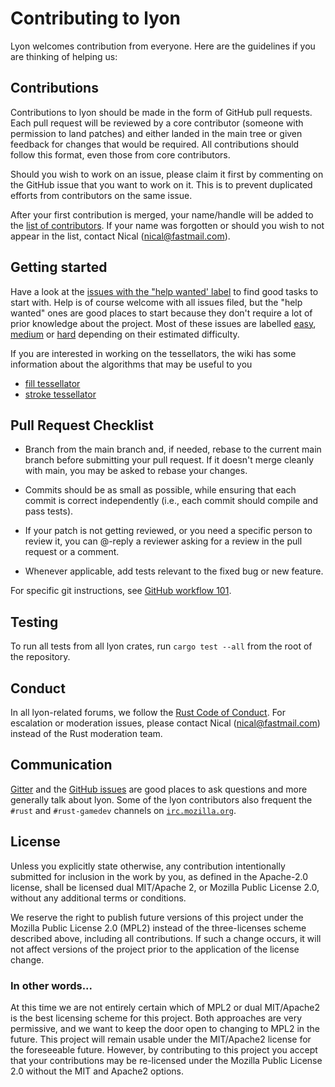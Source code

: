 # Contributing to lyon

Lyon welcomes contribution from everyone. Here are the guidelines if you are
thinking of helping us:

## Contributions

Contributions to lyon should be made in the form of GitHub pull requests.
Each pull request will be reviewed by a core contributor (someone with
permission to land patches) and either landed in the main tree or
given feedback for changes that would be required.
All contributions should follow this format, even those from core contributors.

Should you wish to work on an issue, please claim it first by commenting on
the GitHub issue that you want to work on it. This is to prevent duplicated
efforts from contributors on the same issue.

After your first contribution is merged, your name/handle will be added to the [list
of contributors](https://github.com/nical/lyon/wiki/Contributors). If your name
was forgotten or should you wish to not appear in the list, contact Nical (nical@fastmail.com).

## Getting started

Have a look at the [issues with the "help wanted' label](https://github.com/nical/lyon/issues?q=is%3Aissue+is%3Aopen+label%3A%22help+wanted%22) to find
good tasks to start with. Help is of course welcome with all issues filed, but
the "help wanted" ones are good places to start because they don't require a lot
of prior knowledge about the project. Most of these issues are labelled
[easy](https://github.com/nical/lyon/issues?q=is%3Aissue+is%3Aopen+label%3Aeasy),
[medium](https://github.com/nical/lyon/issues?q=is%3Aissue+is%3Aopen+label%3Amedium) or
[hard](https://github.com/nical/lyon/issues?q=is%3Aissue+is%3Aopen+label%3Ahard) depending
on their estimated difficulty.

If you are interested in working on the tessellators, the wiki has some information
about the algorithms that may be useful to you

 - [fill tessellator](https://github.com/nical/lyon/wiki/Tessellator)
 - [stroke tessellator](https://github.com/nical/lyon/wiki/Stroke-tessellation)

## Pull Request Checklist

- Branch from the main branch and, if needed, rebase to the current main
  branch before submitting your pull request. If it doesn't merge cleanly with
  main, you may be asked to rebase your changes.

- Commits should be as small as possible, while ensuring that each commit is
  correct independently (i.e., each commit should compile and pass tests).

- If your patch is not getting reviewed, or you need a specific person to review
  it, you can @-reply a reviewer asking for a review in the pull request or a
  comment.

- Whenever applicable, add tests relevant to the fixed bug or new feature.

For specific git instructions, see [GitHub workflow 101](https://github.com/servo/servo/wiki/Github-workflow).

## Testing

To run all tests from all lyon crates, run `cargo test --all` from the root of the repository.

## Conduct

In all lyon-related forums, we follow the [Rust Code of Conduct](http://www.rust-lang.org/conduct.html).
For escalation or moderation issues, please contact Nical (nical@fastmail.com) instead of the Rust moderation team.

## Communication

[Gitter](https://gitter.im/lyon-rs/Lobby) and the [GitHub issues](https://github.com/nical/lyon/issues) are good places to ask questions and more generally talk about lyon. Some of the lyon contributors also frequent the `#rust` and `#rust-gamedev` channels on [`irc.mozilla.org`](https://wiki.mozilla.org/IRC).

## License

Unless you explicitly state otherwise, any contribution intentionally submitted for inclusion in the work by you, as defined in the Apache-2.0 license, shall be licensed dual MIT/Apache 2, or Mozilla Public License 2.0, without any additional terms or conditions.

We reserve the right to publish future versions of this project under the Mozilla Public License 2.0 (MPL2) instead of the three-licenses scheme described above, including all contributions.
If such a change occurs, it will not affect versions of the project prior to the application of the license change.

### In other words...

At this time we are not entirely certain which of MPL2 or dual MIT/Apache2 is the best licensing scheme for this project. Both approaches are very permissive, and we want to keep the door open to changing to MPL2 in the future.
This project will remain usable under the MIT/Apache2 license for the foreseeable future. However, by contributing to this project you accept that your contributions may be re-licensed under the Mozilla Public License 2.0 without the MIT and Apache2 options.
